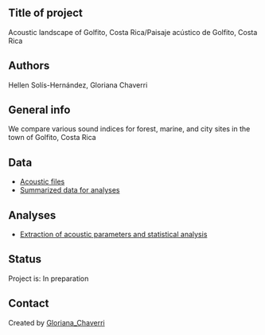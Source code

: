## Title of project
Acoustic landscape of Golfito, Costa Rica/Paisaje acústico de Golfito, Costa Rica

## Authors
Hellen Solís-Hernández, Gloriana Chaverri

## General info

We compare various sound indices for forest, marine, and city sites in the town of Golfito, Costa Rica

## Data
* [Acoustic files](https://github.com/morceglo/Monofilament-nets-for-bats/blob/main/Nets.xlsx)
* [Summarized data for analyses](https://github.com/morceglo/Monofilament-nets-for-bats/blob/3f61012f00261bba699fcf7abf8c4580e8af15d8/Species.xlsx)

## Analyses

* [Extraction of acoustic parameters and statistical analysis](https://github.com/morceglo/Acoustic-landscape-Golfito/blob/6d1e1f33a4ce3a124c36c6e13a1b4ba813071df3/script_acustica.R)

## Status
Project is: In preparation

## Contact
Created by [Gloriana_Chaverri](batcr.com/)
